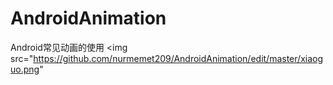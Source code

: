 # AndroidAnimation

Android常见动画的使用
<img src="https://github.com/nurmemet209/AndroidAnimation/edit/master/xiaoguo.png"
